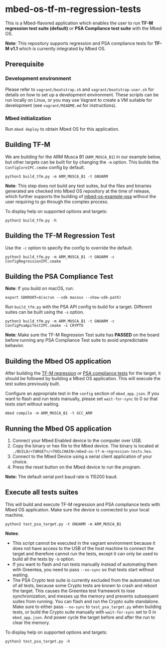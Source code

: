 # mbed-os-tf-m-regression-tests

This is a Mbed-flavored application which enables the user to run
**TF-M regression test suite (default)** or **PSA Compliance test suite**
with the Mbed OS.

**Note**: This repository supports regression and PSA compliance tests for
**TF-M v1.1** which is currently integrated by Mbed OS.

## Prerequisite

### Development environment

Please refer to `vagrant/bootstrap.sh` and `vagrant/bootstrap-user.sh` for
details on how to set up a development environment. These scripts can be run
locally on Linux, or you may use Vagrant to create a VM suitable for
development (see `vagrant/README.md` for instructions).

### Mbed initialization

Run `mbed deploy` to obtain Mbed OS for this application.

## Building TF-M

We are building for the ARM Musca B1 (`ARM_MUSCA_B1`) in our example
below, but other targets can be built for by changing the `-m` option.
This builds the `ConfigCoreIPC.cmake` config by default.

```
python3 build_tfm.py -m ARM_MUSCA_B1 -t GNUARM
```

**Note**: This step does not build any test suites, but the files and binaries
generated are checked into Mbed OS repository at the time of release, which
further supports the building of [mbed-os-example-psa](https://github.com/ARMmbed/mbed-os-example-psa)
without the user requiring to go through the complex process.

To display help on supported options and targets:

```
python3 build_tfm.py -h
```

## Building the TF-M Regression Test

Use the `-c` option to specify the config to override the default.

```
python3 build_tfm.py -m ARM_MUSCA_B1 -t GNUARM -c ConfigRegressionIPC.cmake
```

## Building the PSA Compliance Test

**Note**: If you build on macOS, run:
```
export SDKROOT=$(xcrun --sdk macosx --show-sdk-path)
```

Run `build_tfm.py` with the PSA API config to build for a target.
Different suites can be built using the `-s` option.

```
python3 build_tfm.py -m ARM_MUSCA_B1 -t GNUARM -c ConfigPsaApiTestIPC.cmake -s CRYPTO
```

**Note**: Make sure the TF-M Regression Test suite has **PASSED** on the board before
running any PSA Compliance Test suite to avoid unpredictable behavior.

## Building the Mbed OS application

After building the [TF-M regression](#Building-the-TF-M-Regression-Test) or
[PSA compliance tests](#Building-the-PSA-Compliance-Test) for the target, it should be
followed by building a Mbed OS application. This will execute the test suites previously built.

Configure an appropriate test in the `config` section of `mbed_app.json`. If you want to
flash and run tests manually, please set `wait-for-sync` to 0 so that tests start without
waiting.

```
mbed compile -m ARM_MUSCA_B1 -t GCC_ARM
```

## Running the Mbed OS application

1. Connect your Mbed Enabled device to the computer over USB.
1. Copy the binary or hex file to the Mbed device. The binary is located at `./BUILD/<TARGET>/<TOOLCHAIN>/mbed-os-tf-m-regression-tests.hex`.
1. Connect to the Mbed Device using a serial client application of your choice.
1. Press the reset button on the Mbed device to run the program.

**Note:** The default serial port baud rate is 115200 baud.

## Execute all tests suites

This will build and execute TF-M regression and PSA compliance tests with
Mbed OS application. Make sure the device is connected to your local machine.

```
python3 test_psa_target.py -t GNUARM -m ARM_MUSCA_B1
```

**Notes**:
* This script cannot be executed in the vagrant
environment because it does not have access to the USB of the host machine to
connect the target and therefore cannot run the tests, except it can only be
used to build all the tests by `-b` option.
* If you want to flash and run tests manually instead of automating them with Greentea,
you need to pass `--no-sync` so that tests start without waiting.
* The PSA Crypto test suite is currently excluded from the automated run of all
tests, because some Crypto tests are known to crash and reboot the target. This
causes the Greentea test framework to lose synchronization, and messes up the memory
and prevents subsequent suites from running.
You can flash and run the Crypto suite standalone. Make sure to either pass `--no-sync`
to `test_psa_target.py` when building tests, or build the Crypto suite manually with
`wait-for-sync` set to 0 in `mbed_app.json`. And power cycle the target before and after
the run to clear the memory.

To display help on supported options and targets:

```
python3 test_psa_target.py -h
```
